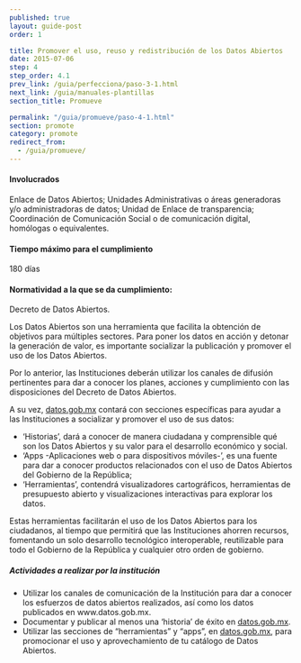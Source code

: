 ```yaml
---
published: true
layout: guide-post
order: 1

title: Promover el uso, reuso y redistribución de los Datos Abiertos
date: 2015-07-06
step: 4
step_order: 4.1
prev_link: /guia/perfecciona/paso-3-1.html
next_link: /guia/manuales-plantillas
section_title: Promueve

permalink: "/guia/promueve/paso-4-1.html"
section: promote
category: promote
redirect_from:
  - /guia/promueve/
---
```


#### Involucrados

Enlace de Datos Abiertos; Unidades Administrativas o áreas generadoras y/o administradoras de datos; Unidad de Enlace de transparencia; Coordinación de Comunicación Social o de comunicación digital, homólogas o equivalentes.

#### Tiempo máximo para el cumplimiento

180 días

#### Normatividad a la que se da cumplimiento:

Decreto de Datos Abiertos.

Los Datos Abiertos son una herramienta que facilita la obtención de objetivos para múltiples sectores. Para poner los datos en acción y detonar la generación de valor, es importante socializar la publicación y promover el uso de los Datos Abiertos.

Por lo anterior, las Instituciones deberán utilizar los canales de difusión pertinentes para dar a conocer los planes, acciones y cumplimiento con las disposiciones del Decreto de Datos Abiertos.

A su vez, <a href="http://datos.gob.mx" target="_blank">datos.gob.mx</a> contará con secciones específicas para ayudar a las Instituciones a socializar y promover el uso de sus datos:

- ‘Historias’, dará a conocer de manera ciudadana y comprensible qué son los Datos Abiertos y su valor para el desarrollo económico y social.
- ‘Apps -Aplicaciones web o para dispositivos móviles-’, es una fuente para dar a conocer productos relacionados con el uso de Datos Abiertos del Gobierno de la República;
- ‘Herramientas’, contendrá visualizadores cartográficos, herramientas de presupuesto abierto y visualizaciones interactivas para explorar los datos.

Estas herramientas facilitarán el uso de los Datos Abiertos para los ciudadanos, al tiempo que permitirá que las Instituciones ahorren recursos, fomentando un solo desarrollo tecnológico interoperable, reutilizable para todo el Gobierno de la República y cualquier otro orden de gobierno.

##### Actividades a realizar por la institución

<ul class="highlight-list">
    <li>Utilizar los canales de comunicación de la Institución para dar a conocer los esfuerzos de datos abiertos realizados, así como los datos publicados en www.datos.gob.mx.</li>
    <li>Documentar y publicar al menos una ‘historia’ de éxito en <a href="http://datos.gob.mx" target="_blank">datos.gob.mx</a>.</li>
    <li>Utilizar las secciones de “herramientas” y “apps”, en <a href="http://datos.gob.mx" target="_blank">datos.gob.mx</a>, para promocionar el uso y aprovechamiento de tu catálogo de Datos Abiertos.</li>
</ul>